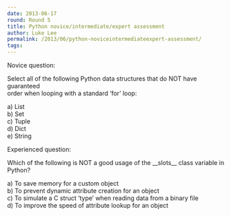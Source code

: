 ```yaml
---
date: 2013-06-17
round: Round 5
title: Python novice/intermediate/expert assessment
author: Luke Lee
permalink: /2013/06/python-noviceintermediateexpert-assessment/
tags:
---
```

Novice question:

Select all of the following Python data structures that do NOT have guaranteed  
order when looping with a standard &#8216;for&#8217; loop:

a) List  
b) Set  
c) Tuple  
d) Dict  
e) String

Experienced question:

Which of the following is NOT a good usage of the \_\_slots\_\_ class variable in  
Python?

a) To save memory for a custom object  
b) To prevent dynamic attribute creation for an object  
c) To simulate a C struct &#8216;type&#8217; when reading data from a binary file  
d) To improve the speed of attribute lookup for an object
